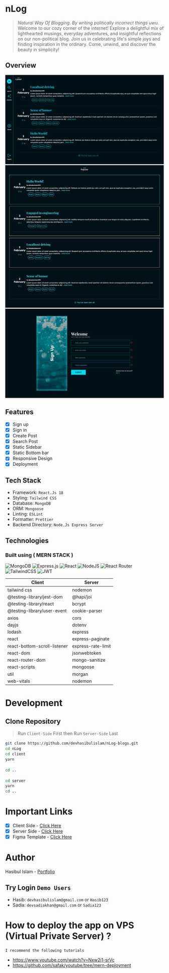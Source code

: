 # nLog

> _Natural Way Of Blogging. By writing politically incorrect things uwu._ Welcome to our cozy corner of the internet! Explore a delightful mix of lighthearted musings, everyday adventures, and insightful reflections on our non-political blog. Join us in celebrating life's simple joys and finding inspiration in the ordinary. Come, unwind, and discover the beauty in simplicity!

## Overview

<img src="client/public/assets/nLog-Hero.png" />
<img src="client/public/assets/nLog-Popular.png" />
<img src="client/public/assets/nLog-Signup.png" />

## Features

- [x] Sign up
- [x] Sign in
- [x] Create Post
- [x] Search Post
- [x] Static Sidebar
- [x] Static Bottom bar
- [x] Responsive Design
- [x] Deployment

## Tech Stack

- Framework: `React.Js 18`
- Styling: `Tailwind CSS`
- Database: `MongoDB`
- ORM: `Mongoose`
- Linting: `ESLint`
- Formatter: `Prettier`
- Backend Directory: `Node.Js Express Server`

## Technologies

### Built using ( MERN STACK )

![MongoDB](https://img.shields.io/badge/MongoDB-%234ea94b.svg?style=for-the-badge&logo=mongodb&logoColor=white)
![Express.js](https://img.shields.io/badge/express.js-%23404d59.svg?style=for-the-badge&logo=express&logoColor=%2361DAFB)
![React](https://img.shields.io/badge/react-%2320232a.svg?style=for-the-badge&logo=react&logoColor=%2361DAFB)
![NodeJS](https://img.shields.io/badge/node.js-6DA55F?style=for-the-badge&logo=node.js&logoColor=white)
![React Router](https://img.shields.io/badge/React_Router-CA4245?style=for-the-badge&logo=react-router&logoColor=white)
![TailwindCSS](https://img.shields.io/badge/tailwindcss-%2338B2AC.svg?style=for-the-badge&logo=tailwind-css&logoColor=white)
![JWT](https://img.shields.io/badge/JWT-black?style=for-the-badge&logo=JSON%20web%20tokens)

| Client                       | Server             |
| ---------------------------- | ------------------ |
| tailwind css                 | nodemon            |
| @testing-library/jest-dom    | @hapi/joi          |
| @testing-library/react       | bcrypt             |
| @testing-library/user-event  | cookie-parser      |
| axios                        | cors               |
| dayjs                        | dotenv             |
| lodash                       | express            |
| react                        | express-paginate   |
| react-bottom-scroll-listener | express-rate-limit |
| react-dom                    | jsonwebtoken       |
| react-router-dom             | mongo-sanitize     |
| react-scripts                | mongoose           |
| util                         | morgan             |
| web-vitals                   | nodemon            |

# Development

## Clone Repository

> Run `Client-Side` First then Run `Server-Side` Last

```bash
git clone https://github.com/devhasibulislam/nLog-blogs.git
cd nLog
cd client
yarn

cd ..

cd server
yarn
cd ..
```

# Important Links

- [x] Client Side - [Click Here](https://nlog-blogs-csr.vercel.app/)
- [x] Server Side - [Click Here](https://nlog-blogs-ssr.vercel.app/)
- [x] Figma Template - [Click Here](https://www.figma.com/community/file/1118764549305878223)

# Author

Hasibul Islam - [Portfolio](https://devhasibulislam.vercel.app)

## Try Login `Demo Users`

- Hasib: `devhasibulislam@gmail.com` or `Hasib123`
- Sadia: `devsadiakhan@gmail.com` or `Sadia123`

# How to deploy the app on VPS (Virtual Private Server) ?

`I recommend the following tutorials`

- https://www.youtube.com/watch?v=Nxw2j1-srVc
- https://github.com/safak/youtube/tree/mern-deployment
